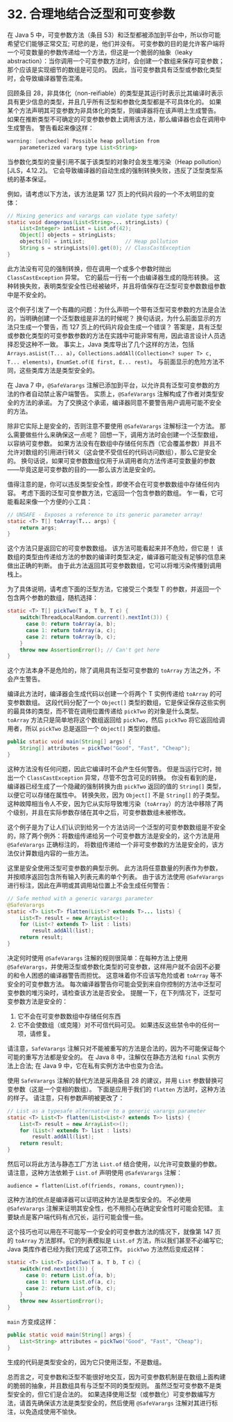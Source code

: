 # 32. 合理地结合泛型和可变参数

在 Java 5 中，可变参数方法（条目 53）和泛型都被添加到平台中，所以你可能希望它们能够正常交互; 可悲的是，他们并没有。 可变参数的目的是允许客户端将一个可变数量的参数传递给一个方法，但这是一个脆弱的抽象（leaky abstraction）：当你调用一个可变参数方法时，会创建一个数组来保存可变参数；那个应该是实现细节的数组是可见的。 因此，当可变参数具有泛型或参数化类型时，会导致编译器警告混淆。

回顾条目 28，非具体化（non-reifiable）的类型是其运行时表示比其编译时表示具有更少信息的类型，并且几乎所有泛型和参数化类型都是不可具体化的。 如果某个方法声明其可变参数为非具体化的类型，则编译器将在该声明上生成警告。 如果在推断类型不可确定的可变参数参数上调用该方法，那么编译器也会在调用中生成警告。 警告看起来像这样：

```java
warning: [unchecked] Possible heap pollution from
    parameterized vararg type List<String>
```

当参数化类型的变量引用不属于该类型的对象时会发生堆污染（Heap pollution）\[JLS，4.12.2\]。 它会导致编译器的自动生成的强制转换失败，违反了泛型类型系统的基本保证。

例如，请考虑以下方法，该方法是第 127 页上的代码片段的一个不太明显的变体：

```java
// Mixing generics and varargs can violate type safety!
static void dangerous(List<String>... stringLists) {
    List<Integer> intList = List.of(42);
    Object[] objects = stringLists;
    objects[0] = intList;             // Heap pollution
    String s = stringLists[0].get(0); // ClassCastException
}
```

此方法没有可见的强制转换，但在调用一个或多个参数时抛出 `ClassCastException` 异常。 它的最后一行有一个由编译器生成的隐形转换。 这种转换失败，表明类型安全性已经被破坏，并且将值保存在泛型可变参数数组参数中是不安全的。

这个例子引发了一个有趣的问题：为什么声明一个带有泛型可变参数的方法是合法的，当明确创建一个泛型数组是非法的时候呢？ 换句话说，为什么前面显示的方法只生成一个警告，而 127 页上的代码片段会生成一个错误？ 答案是，具有泛型或参数化类型的可变参数参数的方法在实践中可能非常有用，因此语言设计人员选择忍受这种不一致。 事实上，Java 类库导出了几个这样的方法，包括 `Arrays.asList(T... a)`，`Collections.addAll(Collection<? super T> c, T... elements)`，`EnumSet.of(E first, E... rest)`。 与前面显示的危险方法不同，这些类库方法是类型安全的。

在 Java 7 中，`@SafeVarargs` 注解已添加到平台，以允许具有泛型可变参数的方法的作者自动禁止客户端警告。 实质上，`@SafeVarargs` 注解构成了作者对类型安全的方法的承诺。 为了交换这个承诺，编译器同意不要警告用户调用可能不安全的方法。

除非它实际上是安全的，否则注意不要使用 `@SafeVarargs` 注解标注一个方法。 那么需要做些什么来确保这一点呢？ 回想一下，调用方法时会创建一个泛型数组，以容纳可变参数。 如果方法没有在数组中存储任何东西（它会覆盖参数）并且不允许对数组的引用进行转义（这会使不受信任的代码访问数组），那么它是安全的。 换句话说，如果可变参数数组仅用于从调用者向方法传递可变数量的参数——毕竟这是可变参数的目的——那么该方法是安全的。

值得注意的是，你可以违反类型安全性，即使不会在可变参数数组中存储任何内容。 考虑下面的泛型可变参数方法，它返回一个包含参数的数组。 乍一看，它可能看起来像一个方便的小工具：

```java
// UNSAFE - Exposes a reference to its generic parameter array!
static <T> T[] toArray(T... args) {
    return args;
}
```

这个方法只是返回它的可变参数数组。 该方法可能看起来并不危险，但它是！ 该数组的类型由传递给方法的参数的编译时类型决定，编译器可能没有足够的信息来做出正确的判断。 由于此方法返回其可变参数数组，它可以将堆污染传播到调用栈上。

为了具体说明，请考虑下面的泛型方法，它接受三个类型 T 的参数，并返回一个包含两个参数的数组，随机选择：

```java
static <T> T[] pickTwo(T a, T b, T c) {
    switch(ThreadLocalRandom.current().nextInt(3)) {
      case 0: return toArray(a, b);
      case 1: return toArray(a, c);
      case 2: return toArray(b, c);
    }
    throw new AssertionError(); // Can't get here
}
```

这个方法本身不是危险的，除了调用具有泛型可变参数的 `toArray` 方法之外，不会产生警告。

编译此方法时，编译器会生成代码以创建一个将两个 T 实例传递给 `toArray` 的可变参数数组。 这段代码分配了一个 `Object[]` 类型的数组，它是保证保存这些实例的最具体的类型，而不管在调用位置传递给 `pickTwo` 的对象是什么类型。 `toArray` 方法只是简单地将这个数组返回给 `pickTwo`，然后 `pickTwo` 将它返回给调用者，所以 `pickTwo` 总是返回一个 `Object[]` 类型的数组。

```java
public static void main(String[] args) {
    String[] attributes = pickTwo("Good", "Fast", "Cheap");
}
```

这种方法没有任何问题，因此它编译时不会产生任何警告。 但是当运行它时，抛出一个 `ClassCastException` 异常，尽管不包含可见的转换。 你没有看到的是，编译器已经生成了一个隐藏的强制转换为由 `pickTwo` 返回的值的 `String[]` 类型，以便它可以存储在属性中。 转换失败，因为 `Object[]` 不是 `String[]` 的子类型。 这种故障相当令人不安，因为它从实际导致堆污染（`toArray`）的方法中移除了两个级别，并且在实际参数存储在其中之后，可变参数数组未被修改。

这个例子是为了让人们认识到给另一个方法访问一个泛型的可变参数数组是不安全的，除了两个例外：将数组传递给另一个可变参数方法是安全的，这个方法是用 `@SafeVarargs` 正确标注的， 将数组传递给一个非可变参数的方法是安全的，该方法仅计算数组内容的一些方法。

这里是安全使用泛型可变参数的典型示例。 此方法将任意数量的列表作为参数，并按顺序返回包含所有输入列表元素的单个列表。 由于该方法使用 `@SafeVarargs` 进行标注，因此在声明或其调用站位置上不会生成任何警告：

```java
// Safe method with a generic varargs parameter
@SafeVarargs
static <T> List<T> flatten(List<? extends T>... lists) {
    List<T> result = new ArrayList<>();
    for (List<? extends T> list : lists)
        result.addAll(list);
    return result;
}
```

决定何时使用 `@SafeVarargs` 注解的规则很简单：在每种方法上使用 `@SafeVarargs`，并使用泛型或参数化类型的可变参数，这样用户就不会因不必要的和令人困惑的编译器警告而担忧。 这意味着你不应该写危险或者 `toArray` 等不安全的可变参数方法。 每次编译器警告你可能会受到来自你控制的方法中泛型可变参数的堆污染时，请检查该方法是否安全。 提醒一下，在下列情况下，泛型可变参数方法是安全的：

1. 它不会在可变参数数组中存储任何东西
2. 它不会使数组（或克隆）对不可信代码可见。 如果违反这些禁令中的任何一项，请修复。

请注意，`SafeVarargs` 注解只对不能被重写的方法是合法的，因为不可能保证每个可能的重写方法都是安全的。 在 Java 8 中，注解仅在静态方法和 `final` 实例方法上合法; 在 Java 9 中，它在私有实例方法中也变为合法。

使用 `SafeVarargs` 注解的替代方法是采用条目 28 的建议，并用 `List` 参数替换可变参数（这是一个变相的数组）。 下面是应用于我们的 `flatten` 方法时，这种方法的样子。 请注意，只有参数声明被更改了：

```java
// List as a typesafe alternative to a generic varargs parameter
static <T> List<T> flatten(List<List<? extends T>> lists) {
    List<T> result = new ArrayList<>();
    for (List<? extends T> list : lists)
        result.addAll(list);
    return result;
}
```

然后可以将此方法与静态工厂方法 `List.of` 结合使用，以允许可变数量的参数。 请注意，这种方法依赖于 `List.of` 声明使用 `@SafeVarargs` 注解：

```text
audience = flatten(List.of(friends, romans, countrymen));
```

这种方法的优点是编译器可以证明这种方法是类型安全的。 不必使用 `@SafeVarargs` 注解来证明其安全性，也不用担心在确定安全性时可能会犯错。 主要缺点是客户端代码有点冗长，运行可能会慢一些。

这个技巧也可以用在不可能写一个安全的可变参数方法的情况下，就像第 147 页的 `toArray` 方法那样。它的列表模拟是 `List.of` 方法，所以我们甚至不必编写它; Java 类库作者已经为我们完成了这项工作。 `pickTwo` 方法然后变成这样：

```java
static <T> List<T> pickTwo(T a, T b, T c) {
    switch(rnd.nextInt(3)) {
      case 0: return List.of(a, b);
      case 1: return List.of(a, c);
      case 2: return List.of(b, c);
    }
    throw new AssertionError();
}
```

`main` 方变成这样：

```java
public static void main(String[] args) {
    List<String> attributes = pickTwo("Good", "Fast", "Cheap");
}
```

生成的代码是类型安全的，因为它只使用泛型，不是数组。

总而言之，可变参数和泛型不能很好地交互，因为可变参数机制是在数组上面构建的脆弱的抽象，并且数组具有与泛型不同的类型规则。 虽然泛型可变参数不是类型安全的，但它们是合法的。 如果选择使用泛型（或参数化）可变参数编写方法，请首先确保该方法是类型安全的，然后使用 `@SafeVarargs` 注解对其进行标注，以免造成使用不愉快。

